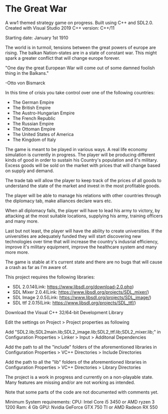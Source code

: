 # The Great War
A ww1 themed strategy game on progress. Built using C++ and SDL2.0.
Created with Visual Studio 2019
C++ version: C++/11

Starting date: January 1st 1910

The world is in turmoil, tensions between the great powers of europe are rising.
The balkan Nation-states are in a state of constant war.
This might spark a greater conflict that will change europe forever.

"One day the great European War will come out of some damned foolish thing in the Balkans."

-Otto von Bismarck

In this time of crisis you take control over one of the following countries:
- The German Empire
- The British Empire
- The Austro-Hungarian Empire
- The French Republic
- The Russian Empire
- The Ottoman Empire
- The United States of America
- The Kingdom of Italy

The game is meant to be played in various ways.
A real life economy simulation is currently in progress.
The player will be producing different kinds of good
in order to sustain his Country's population and it's military.
Excess goods will be sold on the market with prices that will change
based on supply and demand.

The trade tab will allow the player to keep track of the prices of all goods to understand the state of the market and invest in the most profitable goods.

The player will be able to manage his relations with other countries through the diplomacy tab, make alliances declare wars etc.

When all diplomacy fails, the player will have to lead his army to victory, by attacking at the most suitable locations, supplying his army, training officers and many more.

Last but not least, the player will have the ability to create universities. If the universities are adequately funded they will start discovering new technologies over time that will increase the country's indusrial efficiency, improve it's military equipment, improve the healthcare system and many more more.

The game is stable at it's current state and there are 
no bugs that will cause a crash as far as I'm aware of.

This project requires the following libraries:
- SDL 2.0.14(Link: https://www.libsdl.org/download-2.0.php)
- SDL Mixer 2.0.4(Link: https://www.libsdl.org/projects/SDL_mixer/)
- SDL Image 2.0.5(Link: https://www.libsdl.org/projects/SDL_image/)
- SDL ttf 2.0.15(Link: https://www.libsdl.org/projects/SDL_ttf/)

Download the Visual C++ 32/64-bit Development Library

Edit the settings on Project > Project properties as following

Add "SDL2.lib;SDL2main.lib;SDL2_image.lib;SDL2_ttf.lib;SDL2_mixer.lib;" in Configuration Properties > Linker > Input > Additonal Dependencies

Add the path to all the "include" folders of the aforementioned libraries in Configuration Properties > VC++ Directories > Include Directories

Add the path to all the "lib" folders of the aforementioned libraries in Configuration Properties > VC++ Directories > Library Directories

The project is a work in progress and currently on a non-playable state.
Many features are missing and/or are not working as intended.

Note that some parts of the code are not documented with comments yet.

Minimum System requirements:
CPU: Intel Core i5 3450 or AMD ryzen 3 1200
Ram: 4 Gb
GPU: Nvidia GeForce GTX 750 TI or AMD Radeon RX 550
